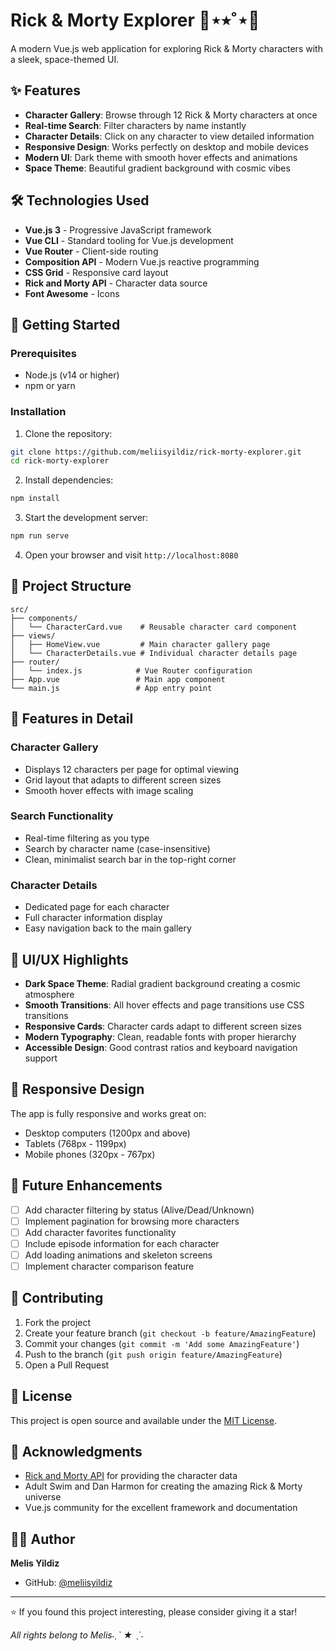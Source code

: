 # Rick & Morty Explorer 🚀⋆⭒˚⋆🔭

A modern Vue.js web application for exploring Rick & Morty characters with a sleek, space-themed UI.

## ✨ Features

- **Character Gallery**: Browse through 12 Rick & Morty characters at once
- **Real-time Search**: Filter characters by name instantly
- **Character Details**: Click on any character to view detailed information
- **Responsive Design**: Works perfectly on desktop and mobile devices
- **Modern UI**: Dark theme with smooth hover effects and animations
- **Space Theme**: Beautiful gradient background with cosmic vibes

## 🛠️ Technologies Used

- **Vue.js 3** - Progressive JavaScript framework
- **Vue CLI** - Standard tooling for Vue.js development
- **Vue Router** - Client-side routing
- **Composition API** - Modern Vue.js reactive programming
- **CSS Grid** - Responsive card layout
- **Rick and Morty API** - Character data source
- **Font Awesome** - Icons

## 🚀 Getting Started

### Prerequisites
- Node.js (v14 or higher)
- npm or yarn

### Installation

1. Clone the repository:
```bash
git clone https://github.com/meliisyildiz/rick-morty-explorer.git
cd rick-morty-explorer
```

2. Install dependencies:
```bash
npm install
```

3. Start the development server:
```bash
npm run serve
```

4. Open your browser and visit `http://localhost:8080`

## 📁 Project Structure

```
src/
├── components/
│   └── CharacterCard.vue    # Reusable character card component
├── views/
│   ├── HomeView.vue         # Main character gallery page
│   └── CharacterDetails.vue # Individual character details page
├── router/
│   └── index.js            # Vue Router configuration
├── App.vue                 # Main app component
└── main.js                 # App entry point
```

## 🎨 Features in Detail

### Character Gallery
- Displays 12 characters per page for optimal viewing
- Grid layout that adapts to different screen sizes
- Smooth hover effects with image scaling

### Search Functionality
- Real-time filtering as you type
- Search by character name (case-insensitive)
- Clean, minimalist search bar in the top-right corner

### Character Details
- Dedicated page for each character
- Full character information display
- Easy navigation back to the main gallery

## 🌟 UI/UX Highlights

- **Dark Space Theme**: Radial gradient background creating a cosmic atmosphere
- **Smooth Transitions**: All hover effects and page transitions use CSS transitions
- **Responsive Cards**: Character cards adapt to different screen sizes
- **Modern Typography**: Clean, readable fonts with proper hierarchy
- **Accessible Design**: Good contrast ratios and keyboard navigation support

## 📱 Responsive Design

The app is fully responsive and works great on:
- Desktop computers (1200px and above)
- Tablets (768px - 1199px)
- Mobile phones (320px - 767px)

## 🔮 Future Enhancements

- [ ] Add character filtering by status (Alive/Dead/Unknown)
- [ ] Implement pagination for browsing more characters
- [ ] Add character favorites functionality
- [ ] Include episode information for each character
- [ ] Add loading animations and skeleton screens
- [ ] Implement character comparison feature

## 🤝 Contributing

1. Fork the project
2. Create your feature branch (`git checkout -b feature/AmazingFeature`)
3. Commit your changes (`git commit -m 'Add some AmazingFeature'`)
4. Push to the branch (`git push origin feature/AmazingFeature`)
5. Open a Pull Request

## 📄 License

This project is open source and available under the [MIT License](LICENSE).

## 🙏 Acknowledgments

- [Rick and Morty API](https://rickandmortyapi.com/) for providing the character data
- Adult Swim and Dan Harmon for creating the amazing Rick & Morty universe
- Vue.js community for the excellent framework and documentation

## 👩‍💻 Author

**Melis Yildiz**
- GitHub: [@meliisyildiz](https://github.com/meliisyildiz)

---

⭐ If you found this project interesting, please consider giving it a star!

*All rights belong to Melis˗ˏˋ ★ ˎˊ˗*